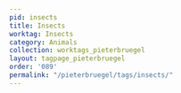```yaml
---
pid: insects
title: Insects
worktag: Insects
category: Animals
collection: worktags_pieterbruegel
layout: tagpage_pieterbruegel
order: '089'
permalink: "/pieterbruegel/tags/insects/"
---
```

